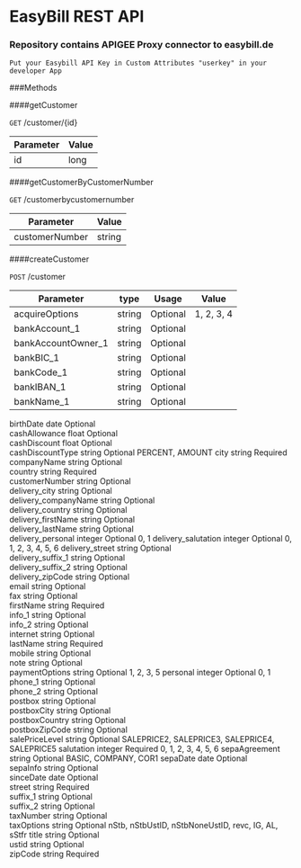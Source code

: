 # EasyBill REST API

### Repository contains APIGEE Proxy connector to easybill.de 
```
Put your Easybill API Key in Custom Attributes "userkey" in your developer App
```

###Methods

####getCustomer

`GET`  /customer/{id}

Parameter    |  Value
------------ | ------------- 
id           | long 

####getCustomerByCustomerNumber

`GET`  /customerbycustomernumber

Parameter      | Value
-------------- | ------------- 
customerNumber | string 

####createCustomer

`POST`  /customer

Parameter      | type      | Usage    | Value
-------------- | --------- | ------   |-----
acquireOptions	| string	| Optional | 1, 2, 3, 4
bankAccount_1	|string	|Optional|	
bankAccountOwner_1	|string	|Optional	|
bankBIC_1	|string	|Optional|	 
bankCode_1	|string	|Optional| 
bankIBAN_1	|string	|Optional|	
bankName_1	|string	|Optional|	
birthDate	date	Optional	
cashAllowance	float	Optional	
cashDiscount	float	Optional	
cashDiscountType	string	Optional	PERCENT, AMOUNT
city	string	Required	
companyName	string	Optional	
country	string	Required	
customerNumber	string	Optional	
delivery_city	string	Optional	
delivery_companyName	string	Optional	
delivery_country	string	Optional	
delivery_firstName	string	Optional	
delivery_lastName	string	Optional	
delivery_personal	integer	Optional	0, 1
delivery_salutation	integer	Optional	0, 1, 2, 3, 4, 5, 6
delivery_street	string	Optional	
delivery_suffix_1	string	Optional	
delivery_suffix_2	string	Optional	
delivery_zipCode	string	Optional	
email	string	Optional	
fax	string	Optional	
firstName	string	Required	
info_1	string	Optional	
info_2	string	Optional	
internet	string	Optional	
lastName	string	Required	
mobile	string	Optional	
note	string	Optional	
paymentOptions	string	Optional	1, 2, 3, 5
personal	integer	Optional	0, 1
phone_1	string	Optional	
phone_2	string	Optional	
postbox	string	Optional	
postboxCity	string	Optional	
postboxCountry	string	Optional	
postboxZipCode	string	Optional	
salePriceLevel	string	Optional	SALEPRICE2, SALEPRICE3, SALEPRICE4, SALEPRICE5
salutation	integer	Required	0, 1, 2, 3, 4, 5, 6
sepaAgreement	string	Optional	BASIC, COMPANY, COR1
sepaDate	date	Optional	
sepaInfo	string	Optional	
sinceDate	date	Optional	
street	string	Required	
suffix_1	string	Optional	
suffix_2	string	Optional	
taxNumber	string	Optional	
taxOptions	string	Optional	nStb, nStbUstID, nStbNoneUstID, revc, IG, AL, sStfr
title	string	Optional	
ustid	string	Optional	
zipCode	string	Required